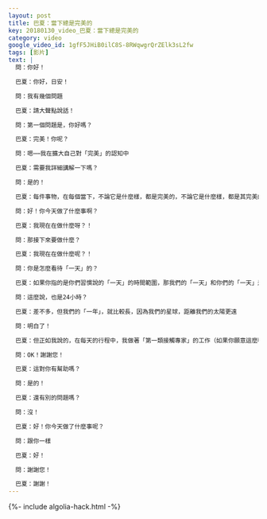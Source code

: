 ```yaml
---
layout: post
title: 巴夏：當下總是完美的
key: 20180130_video_巴夏：當下總是完美的
category: video
google_video_id: 1gfF5JHiB0ilC8S-8RWqwgrQrZElk3sL2fw
tags: [影片]
text: |
  問：你好！

  巴夏：你好，日安！

  問：我有幾個問題

  巴夏：請大聲點說話！

  問：第一個問題是，你好嗎？

  巴夏：完美！你呢？

  問：嗯⋯⋯我在擴大自己對「完美」的認知中

  巴夏：需要我詳細講解一下嗎？

  問：是的！

  巴夏：每件事物，在每個當下，不論它是什麼樣，都是完美的，不論它是什麼樣，都是其完美的版本之一，這並不意味著它不會改變，並不意味著它不會成長。但在那一刻，不論這個事物是什麼樣，都是其完美的版本之一，因此，它總是完美的！即使有些時候，我們可能是「不同」的完美。

  問：好！你今天做了什麼事啊？

  巴夏：我現在在做什麼呀？！

  問：那接下來要做什麼？

  巴夏：我現在在做什麼呢？！

  問：你是怎麼看待「一天」的？

  巴夏：如果你指的是你們習慣說的「一天」的時間範圍，那我們的「一天」和你們的「一天」是很相像的，實際上，持續時間非常接近

  問：這麼說，也是24小時？

  巴夏：差不多，但我們的「一年」，就比較長，因為我們的星球，距離我們的太陽更遠

  問：明白了！

  巴夏：但正如我說的，在每天的行程中，我做著「第一類接觸專家」的工作（如果你願意這麼稱呼的話），我可能會去探索其他實相和其他維度，我可能會在某個地方雕刻，我可能在教授「第一類接觸專家」的課程，我可能會唱歌，我也可能因為某些原因，參與到我們50%的族人的心靈感應的交流中，這些事情，可能是我典型的一天中的會做事。

  問：OK！謝謝您！

  巴夏：這對你有幫助嗎？

  問：是的！

  巴夏：還有別的問題嗎？

  問：沒！

  巴夏：好！你今天做了什麼事呢？

  問：跟你一樣

  巴夏：好！

  問：謝謝您！

  巴夏：謝謝！
---
```


{%- include algolia-hack.html -%}
